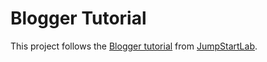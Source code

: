 # Blogger Tutorial

This project follows the [Blogger tutorial](http://tutorials.jumpstartlab.com/projects/blogger.html) from [JumpStartLab](http://jumpstartlab.com/). 



